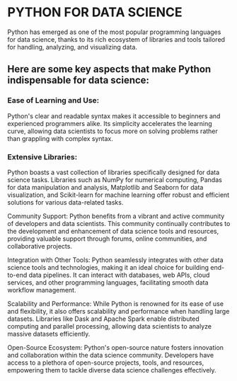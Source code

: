 # PYTHON FOR DATA SCIENCE

 Python has emerged as one of the most popular programming languages for data science, thanks to its rich ecosystem of libraries and tools tailored for handling, analyzing, and visualizing data.

## Here are some key aspects that make Python indispensable for data science:
### Ease of Learning and Use:
Python's clear and readable syntax makes it accessible to beginners and experienced programmers alike. Its simplicity accelerates the learning curve, allowing data scientists to focus more on solving problems rather than grappling with complex syntax.

### Extensive Libraries: 
Python boasts a vast collection of libraries specifically designed for data science tasks. Libraries such as NumPy for numerical computing, Pandas for data manipulation and analysis, Matplotlib and Seaborn for data visualization, and Scikit-learn for machine learning offer robust and efficient solutions for various data-related tasks.

Community Support: Python benefits from a vibrant and active community of developers and data scientists. This community continually contributes to the development and enhancement of data science tools and resources, providing valuable support through forums, online communities, and collaborative projects.

Integration with Other Tools: Python seamlessly integrates with other data science tools and technologies, making it an ideal choice for building end-to-end data pipelines. It can interact with databases, web APIs, cloud services, and other programming languages, facilitating smooth data workflow management.

Scalability and Performance: While Python is renowned for its ease of use and flexibility, it also offers scalability and performance when handling large datasets. Libraries like Dask and Apache Spark enable distributed computing and parallel processing, allowing data scientists to analyze massive datasets efficiently.

Open-Source Ecosystem: Python's open-source nature fosters innovation and collaboration within the data science community. Developers have access to a plethora of open-source projects, tools, and resources, empowering them to tackle diverse data science challenges effectively.
